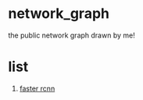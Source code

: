 # network_graph
the public network graph drawn by me! 
# list
1. [faster rcnn](https://www.draw.io/?lightbox=1&highlight=0000ff&edit=_blank&layers=1&nav=1&title=faster%20rcnn.xml#R%3Cmxfile%3E%3Cdiagram%20id%3D%22f62cd65f-b274-3705-ff01-84eeb1e8758a%22%20name%3D%22%E7%AC%AC%201%20%E9%A1%B5%22%3E7V3bcuM2Ev0aP2YKF14fZ5zJ7lZtqqZqHjZ5ctESbWkjiyqK9nj265e0CFpANy8iGxAlZx4Si5Io6aDRfbpx0LiRt0%2Bv%2F8iT3er3bJlubgRbvt7IX2%2BE4J4Iyv9VV34eroRcHC485uvl4RJ7v%2FB9%2Fb%2B0fqe6%2Brxepvv62uFSkWWbYr3TLy6y7TZdFNq1JM%2BzH%2FrLHrLNUruwSx5TcOH7ItnAq%2F9ZL4tVfTXwvfcn%2FpmuH1f1Rwsp6198nyz%2Besyz5239gTdCPrz9Ozz9lKib1b90v0qW2Y%2BjS%2FLrjbzNs6w4%2FPX0eptuKnB13H5rebb54nm6LYa8Ia6%2FRvFT%2FfZ0WUJRP8zyYpU9Zttk8%2FX96pfFc%2F6SVu%2Fn5YO33%2Fr2iJWPVsXTpn4ifV0Xf9SXq7%2F%2FrP7%2B5FePtkX%2B8w%2F94Z%2F1K%2F%2BbFsXP2iCS5yIrL71%2FiX9n2a6%2B%2B%2BFrV9%2B19YfXl%2FbZc76oX1VbYZHkj2n9Kq8BvbTmNHtKyy9TviRPN0mxftHvntRm9di87h3Z8o8a3JaRkSOQ7gWXa%2BCG%2FgkIaqNIBmfgCM76o1%2BSzXN90%2FV291z8skyKBAD9DmP1W3%2Bs1kX6fZe8%2FYofpQPToX1Ybza32SbL394rGbu9ZayB6CXNi%2FS1GyT48%2Bs3yKie9bVbVE7gx5GPYfW11ZF78dl0wGIH9qdPbm1qfxKObdODthkLR8bpAeMkN8vfyn9UZskNs4ygWUaWrJJ7ng2zrF2hskxOFHQIzNI%2Fo1nyiFsBe7APOMUFkMHLw8gRvj6Y9o%2FF3X32WjLZuU59z9envqdMxMnc90eY44nkEzoCuwY4lf%2FUb%2F2WrcsPaYYpiCNtmILQwP9g8PW7jCFovsawUQkdEYWh49A4Ew6dyYQxMp0EszJwYaDPL859PmjkPud58vPoZbvqBfv2D%2BImt%2FRZcHy%2F%2FjeUX40ZtnP4EmMtKQDucP10t94%2BZLP1hoHs94axLW%2FIAVxwHm6Xn6vqRvlosUn2%2B%2FXCmGwdHKfDI46bRUjy5%2BPoHqHnd6A3caqZLNbjxqgcvjyYaeBGwrACGVhztqI7Am6z7UC66zbI8ZaBnjiCTT6s0mNzXhFGOcjVpnmlJF%2FUcHOJOSnGbGVr3I%2BBk8Iom2nFo6ousOyyyLYvMK0of16hA7Qv8uyvVGFSW%2FYxTPWlZLN%2B3FYOroQjLa9%2FqcBaL5LN5%2FqJp%2FVy%2BcY5sBHRpwoB2oIZaAcQbQ9BW1CgLQHa5Qx7%2FkhoRw7RhlWbrgBcA7hM9qvGRxwNwFDHer5o6eNInxwt%2FZ4bEUZLyCi3Wf4E58O0em9c%2FrPjqoUvBrlqERGYc3SSOeN8spVfdDHNoabfW69toxluZgjwRWbOPXiGxMaNYmu0RjFXO4M%2BbmDbSiLnGUUpx46iQU6lGXPoRlFFuAvLCmSLMyTOCpq6hYXpA3PwXZZtLifASGRFEQsw5iQYE2Ak4lrmYKWaScrBiBJbqRcG1qwUpgXTDPR8uatULNRB7iohv69yV4jd1WZTMoZo28qmJCywVLnrB0Lb4w7RhpkRdM5Xm7s2SE%2FNXcGNCJ12CEaoyl0nem6H1MILo0GumiJ3lVZz1xbz1nhDODOTN52L7xv0Ymwa43vWeIpva3HjfPpRWde2NAHp1MWQwbMiBrOiyk4ux4U0tuYgO1HzY27ZSV8VzM3KWsjsFS%2BuZ2Ut4MOyaYrsxIMMrspOoBbnavlygNQubPFlD7KxKju5arQ9HW0PSltUFnGMNiegc95pdO7KspPAMwx2bHYCbkRI1bo1f8OjpaYtatS%2Fx8%2FZJGv0cVMlAmoIRq8e9N2IcCxDkrFEdha1KTFP2nY0dCwNXlT%2FKI14hxPHfKj%2FCrtl83Plkv5U3XsblxSaKUf21mP8AYFjtlxSRymM3XFJHyaKFZeE6fgVsRvDJpk7LqlGzOCSV412oKMt3HHJ4DSZ9MVzydBAejSX7LkRndMOkAH5m0uK9%2FqdGoLx%2BvSeGxGOJU1e4JhLant9amy0PeqMfswHc0lb2p7zFcUDRLo3mXsOjgcDVLuXQhER0mKLIgawSltRRLgZ%2B4pIi4E2Uty1RhFhcbeiiFeNtk4RQ%2BmQIsLiLvS5V0sRw9ElKr%2FnRoS0IiIKgldOEcPRdL%2FvRoRj2d1B6hIoIrIfXF07B0Xksnt6WG%2FVY7%2BcGwoIeeiqE1ezFHZh9dwDaNa1AbG9ZSY17GZh8g6mmTr6p7YEsKcJiAY2R6LQsHCvu5RC0xyJndcTIMljJF15Ws9Kr5PO7lM6wGX6Wj%2F%2Blubr8gdU3N1Bzo7C7qwGcrk5u%2FSMOioi8raVs4eIpH63vas8aPlW%2BXrF6hUZmOVrRFsvIewUyXuIJO8l7FUCf%2FWwq5VvBbsHYUez%2BJgA9g%2BVxUu1M9xE%2BtTMzxM9NyJkc39n8egQBFxv1hZFI7X6vTciHMuLz%2BJDJIsPz5jFR1QLPaJjpUdos8NBCtoKsgu2HnRr%2Bin6RXYZMKM34B64Vfs5rSkGdyV74ypdp86OhiZHZwJ4civIwS5igJZlWmtEusTH84xYFEIqaK13uVooNSj4%2FX32erfLS3T6GTgFBOr0hyYcSwBBhLBhklKQHOP7TpyLXZUgF95Owsnorje2b4MBuQKNnMP6Rs%2Bi0J7IN0K63FVljc3%2Bbr%2FI8nSaS3wvDUlm20PqmVfT%2BvfYQ3LEQ5r19lEe0qJS2oO4Ue4SBaYWIrhhygzVB2Va190xPcinybO4lgn9wj6xdxrvtgqskNf5pbPqe48MYDT2wzOmM0EsXKnj1Ke3%2Bda7PN2vkh30sVYIlB%2FrG9rQma4mJP1imv3s0flpA5PpER79I2NJOLTXsbDph%2B82qb%2FIYYkDh8MyJvefMiwXOyqcmQTG5rCMWbCeMixCL4G51pbHAgmfzJVSSH26Hj7nfcacH%2BtrdgEWZIWlJWrOrJe06E77CEND8BrDek6M1HMo8jUedGvQaNjIfAqtnGET2V0pm8GZPFu7jJnstUu01OpRJMSMuruozYMLmRgAVWCp5sLFGOo6Zdpy99MWa8vucNpSK8VsGiOPDWOMYMdE3Bh9AqiC7rYfVoop9sUZpjli5zu6K1gxXIG3Se7TDTzj0UoNJTSMLGLIIpQtPTLDpXBv63CHIRmCAqJ7sxI14eyLQwQYQTH5XJxkOZ8dv5wh7Ximh4W3t5588CE3VVK1qVMdY9j8WMzq19v9epne%2FXgzKEcuoKRo%2FabOpS1bZ3CpqYEjey7OgAePzUQO9hltTm8hd4rcMmGuSgO3t0TRg%2BkV%2BChAUl6sAB9SAAXJ3Fv0zPb7akXCUfzkRvxUIqfj%2BIlMHU6CAO5J3hCo5s9s7aaM%2FAZsPuJy0MVtCm4rHSValqPm5GU%2FPAIGob7Xvsya7BWghxwrNpf%2B04F6i9rZOFSRQXKer4Bd2NTa6y7P7t24u0DqthFj1WCslkQjWuvWQDtY4Hcxq%2Btx1lf444lTfTjGgnhCvit%2FIrvT05QDvPutY%2BPENt3QVOC7BX%2BXElSkHQFgYDQn4s2akYWggpxodewq3apUAqZnE5z5A82SxmdaquMNrR5c%2ByaSnlNJSEo1Nx0r6HoJXzhQCEcQ7siVAI3HY7wsWWWMf2J%2BpCMeRFJdcCu2bCoQ%2BmYTZ4avPt4ec6cTMTTt0UH0caJiUNuej0%2FaybNdtk82jmKQeag2R6iRrYpWczCHMxdpaIw8LSBVAmkenmvOIrGKh868Z1vvgWwNy2VzWQf1Yr0ezzmWdlubu5ElUXkHf5JRZBpseCZFPw%2BRaM%2FdNdSJ7esTnYusWzB1JULksX2pWOe259KaTfM%2B14aVlqFwdQIfj13vQAfy2xC4mnkNxVnWgL3QoIuqQtTWWYMzP%2Bp8x%2BRVY6GUsE4F9Me7zAIxb0txl%2FggC9bZet4qbumbFo20q7ZGogSzsyuy3V4nKBu1OTPSQrGt53XDcBcWim2BnjPFl6p0oKxTSmidKg2gLtwLO%2B1xh8tuT6rZkVgnIsKt%2B645sU6o22hRPM7FPgEfwOwTl9BTGKhnP%2FR356MCFFDkuYqeEaLYrbuTO7FdqNjtVKvOxYIDbhQAUQvG9krTWLA4rwW71rNGSJnPpZXCMt8QdelcjDWMdHFYi7EiqjoaY3VRc5rTLogIUV%2B7tFaoYhwk%2Fp2LucbhEHP1bJkrc9GHwm2FdHqqhJdphDAVQvbOpBHIFtEyCbvbZdkGZsNzkTiaxxPEyDphjPBcCoWj6OmddIln2QlsZ4tgrhb8BLLXhN4ASXc9mjoxJpGO%2BFgpgEAYLpC9KMRIMRZRIWXKtDlW0sOSUrP33rjJCi3rYQFD0dX0rhfMlFAgEhJbB%2F41HfCNE%2F8%2BFN7IYQHW8FYibJuhyAMLKry54raq0mCmRSnhapW%2F%2Bfgj617m2e6qrdsIcxzZSGHPuqEeDZr71ZyF0ayyA6xPP9Ky706E%2BYMak48ySG3u%2FvRB6rsT5SBZ725DSBhVf%2FhmDRgTwVojjAIu%2Bzws4OaE63HxnBlwI2Uhey4eaS1SEsYPhbfvkDBKOO%2BJjmexTf2mrvu2%2BHNTcS8thkpJUzjqVi3KsFnzPLyABedi6%2BjqkrPjbgVcXarY%2BjW7FnMLn0BObbXnyj%2FUyXWN0BFgfTIRDPruREkEB1QOr2mQ2mLt6YPUdyfKONG9EWlcnBBdwkMH%2BzEbYq0Xb5yFg55mKjM96q8XVExnJFxtDBA9u7YvcilMYqJYZ7JDgTQFIDoTyGLObnpH6bL7dkNpzrZTSJv459y4WdPrc2lkmo83NTLoaXVzMd4mMjXWi9BmLpCW6CRyAgnzlNbecHNpjGbOdy92Od8lXGWcfy%2B5wDdovs%2Bc%2Bkg4M%2B3tBNLz5%2FKZZRjf03U%2FN2s2AnZz9LE2oCQ4woLlItu%2BkDs3OrTMZSUELaw7Nw1a0Lf9a7tN8295tnxeFLMNCRyoVlSMOG5EYcvGlKcw%2FNtsXVs5I40IivRXDayhJQBa2XOxe6a2LsqW%2BUY3VhQvaQsvmGBkxaokqLShgFDsCVbGMbgwF0ahtfOhw7%2F56t%2FEX26%2BfL356lX%2Fjb4A7K6mpsy52UoTdsC1VlL2xzSFs7Ufx0HHDYa13WHOSg%2F%2BmB2mU%2BBmHXA7SJY9LFn2nFUke47etl22cF%2BtxA6FPVxzAXfgukp07op7089N7%2BLV4u%2BnAl4%2BzLOsOF71KEPS6vdsmVav%2BD8%3D%3C%2Fdiagram%3E%3Cdiagram%20id%3D%222e5061ad-0346-3dac-59cb-2e6bd195616a%22%20name%3D%22%E7%AC%AC%202%20%E9%A1%B5%22%3EdZHBEoIgEIafhrtCk3U2q0snD51JEJmQdRBH6%2BnTwIyxuLB8%2B%2B%2F%2BsCCS1sPJ0Ka6AOMK4YgNiBwQxvEGb8dtIg9Hkhg7IIxkXrSAXD65h5GnnWS8DYQWQFnZhLAArXlhA0aNgT6UlaBC14YKvgJ5QdWaXiWzlaM7nCz8zKWoZud4u3eZGy3uwkCnvR%2FCpHwvl67p3Ms%2FtK0og%2F4LkQyR1ABYF9VDytU023lsru74J%2Fu5t%2BHa%2FigYg6X3eAg%2BkGQv%3C%2Fdiagram%3E%3C%2Fmxfile%3E)











